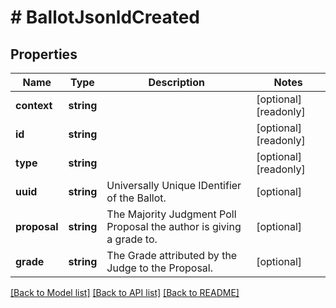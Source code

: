 # # BallotJsonldCreated

## Properties

Name | Type | Description | Notes
------------ | ------------- | ------------- | -------------
**context** | **string** |  | [optional] [readonly]
**id** | **string** |  | [optional] [readonly]
**type** | **string** |  | [optional] [readonly]
**uuid** | **string** | Universally Unique IDentifier of the Ballot. | [optional]
**proposal** | **string** | The Majority Judgment Poll Proposal the author is giving a grade to. | [optional]
**grade** | **string** | The Grade attributed by the Judge to the Proposal. | [optional]

[[Back to Model list]](../../README.md#models) [[Back to API list]](../../README.md#endpoints) [[Back to README]](../../README.md)
